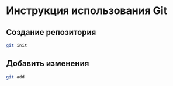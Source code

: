 # Инструкция использования Git

## Создание репозитория
```sh
git init
```

## Добавить изменения
```sh
git add
```
